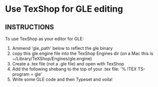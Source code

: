 # Use TexShop for GLE editing

## INSTRUCTIONS

To use TexShop as your editor for GLE:

1. Ammend 'gle_path' below to reflect the gle binary
2. copy this gle.engine file into the TexShop Engines dir (on a Mac this is ~/Library/TeXShop/Engines/gle.engine)
3. Create a .tex file (not a .gle file) and open with TexShop
4. Add the following shebang to the top of your .tex file: '% !TEX TS-program = gle'
5. Write some GLE code and then Typeset and voila!
